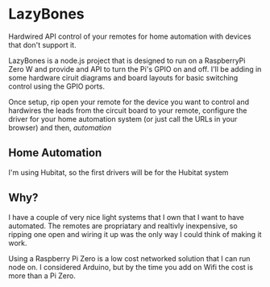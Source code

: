 # LazyBones
Hardwired API control of your remotes for home automation with devices that don't support it.

LazyBones is a node.js project that is designed to run on a RaspberryPi Zero W and provide and API to turn the Pi's GPIO on and off.  I'll be adding in some hardware ciruit diagrams and board layouts for basic switching control using the GPIO ports.

Once setup, rip open your remote for the device you want to control and hardwires the leads from the circuit board to your remote, configure the driver for your home automation system (or just call the URLs in your browser) and then, *automation*


## Home Automation
I'm using Hubitat, so the first drivers will be for the Hubitat system


## Why?
I have a couple of very nice light systems that I own that I want to have automated.  The remotes are propriatary and realtivly inexpensive, so ripping one open and wiring it up was the only way I could think of making it work.

Using a Raspberry Pi Zero is a low cost networked solution that I can run node on.  I considered Arduino, but by the time you add on Wifi the cost is more than a Pi Zero.
